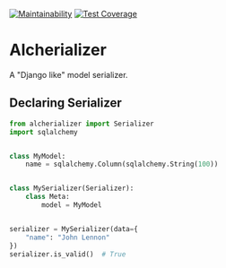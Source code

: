 [![Maintainability](https://api.codeclimate.com/v1/badges/332cfdc498df9f6dc272/maintainability)](https://codeclimate.com/github/vinyguedess/alcherializer/maintainability)
[![Test Coverage](https://api.codeclimate.com/v1/badges/332cfdc498df9f6dc272/test_coverage)](https://codeclimate.com/github/vinyguedess/alcherializer/test_coverage)

# Alcherializer
A "Django like" model serializer.

## Declaring Serializer
```python
from alcherializer import Serializer
import sqlalchemy


class MyModel:
    name = sqlalchemy.Column(sqlalchemy.String(100))


class MySerializer(Serializer):
    class Meta:
        model = MyModel


serializer = MySerializer(data={
    "name": "John Lennon"
})
serializer.is_valid()  # True
```
